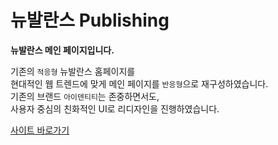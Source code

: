 # 뉴발란스  Publishing

**뉴발란스 메인 페이지입니다.** 

기존의 `적응형` 뉴발란스 홈페이지를<br>
현대적인 웹 트렌드에 맞게 메인 페이지를 `반응형`으로 재구성하였습니다.<br>
기존의 브랜드 `아이덴티티`는 존중하면서도,<br>
사용자 중심의 친화적인 UI로 리디자인을 진행하였습니다.<br>

<a href='https://inyeob.com/newbalance/'>사이트 바로가기</a> 
